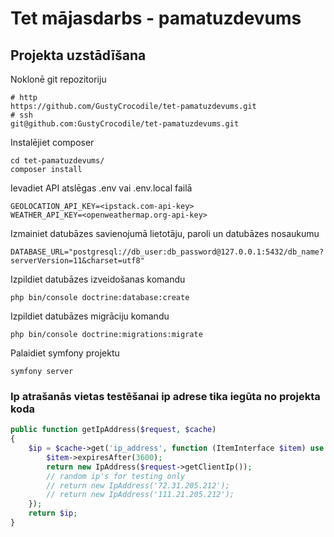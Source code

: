 # Tet mājasdarbs - pamatuzdevums
## Projekta uzstādīšana
Noklonē git repozitoriju
```
# http
https://github.com/GustyCrocodile/tet-pamatuzdevums.git
# ssh
git@github.com:GustyCrocodile/tet-pamatuzdevums.git
```
Instalējiet composer
```
cd tet-pamatuzdevums/
composer install
```
Ievadiet API atslēgas .env vai .env.local failā
```
GEOLOCATION_API_KEY=<ipstack.com-api-key>
WEATHER_API_KEY=<openweathermap.org-api-key>
```
Izmainiet datubāzes savienojumā lietotāju, paroli un datubāzes nosaukumu
```
DATABASE_URL="postgresql://db_user:db_password@127.0.0.1:5432/db_name?serverVersion=11&charset=utf8"
```
Izpildiet datubāzes izveidošanas komandu
```
php bin/console doctrine:database:create
```
Izpildiet datubāzes migrāciju komandu
```
php bin/console doctrine:migrations:migrate
```
Palaidiet symfony projektu
```
symfony server
```
### Ip atrašanās vietas testēšanai ip adrese tika iegūta no projekta koda 
```php
public function getIpAddress($request, $cache) 
{
	$ip = $cache->get('ip_address', function (ItemInterface $item) use ($request) {
	    $item->expiresAfter(3600);
		return new IpAddress($request->getClientIp());
		// random ip's for testing only
		// return new IpAddress('72.31.205.212');
		// return new IpAddress('111.21.205.212');
	});
	return $ip;
}
```

